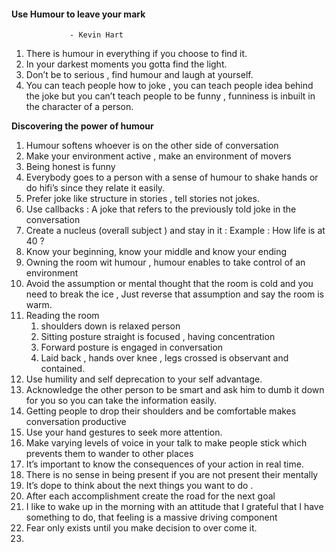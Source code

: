 #### Use Humour to leave your mark
                 - Kevin Hart

1. There is humour in everything if you choose to find it.
2. In your darkest moments you gotta find the light.
3. Don’t be to serious , find humour and laugh at yourself.
4. You can teach people how to joke , you can teach people idea behind the joke but you can’t teach people to be funny , funniness is inbuilt in the character of a person.

**Discovering the power of humour**

1. Humour softens whoever is on the other side of conversation 
2. Make your environment active , make an environment of movers
3. Being honest is funny
4. Everybody goes to a person with a sense of humour to shake hands or do hifi’s since they relate it easily.
5. Prefer joke like structure in stories , tell stories not jokes.
6. Use callbacks : A joke that refers to the previously told joke in the conversation 
7. Create a nucleus (overall subject ) and stay in it : Example : How life is at 40 ?
8. Know your beginning, know your middle and know your ending 
9. Owning the room wit humour , humour enables to take control of an environment 
10. Avoid the assumption or mental thought that the room is cold and you need to break the ice , Just reverse that assumption and say the room is warm.
11. Reading the room
    1. shoulders down is relaxed person
    2. Sitting posture straight is focused , having concentration 
    3. Forward posture is engaged in conversation 
    4. Laid back , hands over knee , legs crossed is observant and contained.
12. Use humility and self deprecation to your self advantage.
13. Acknowledge the other person to be smart and ask him to dumb it down for you so you can take the information easily.
14. Getting people to drop their shoulders and be comfortable makes conversation productive 
15. Use your hand gestures to seek more attention.
16. Make varying levels of voice in your talk to make people stick which prevents them to wander to other places
17. It’s important to know the consequences of your action in real time.
18. There is no sense in being present if you are not present their mentally 
19. It’s dope to think about the next things you want to do .
20. After each accomplishment create the road for the next goal
21. I like to wake up in the morning with an attitude that I grateful that I have something to do, that feeling is a massive driving component 
22. Fear only exists until you make decision to over come it.
23. 